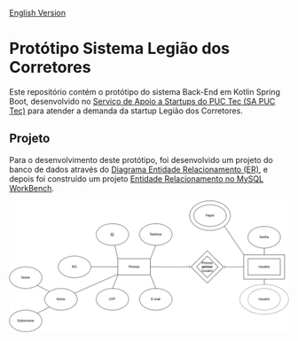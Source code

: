 [English Version](README.EN.md)

# Protótipo Sistema Legião dos Corretores

Este repositório contém o protótipo do sistema Back-End em Kotlin Spring Boot, desenvolvido no [Serviço de Apoio a Startups do PUC Tec (SA PUC Tec)](https://www.pucminas.br/puctec/Paginas/default.aspx) para atender a demanda da startup Legião dos Corretores.

## Projeto

Para o desenvolvimento deste protótipo, foi desenvolvido um projeto do banco de dados através do [Diagrama Entidade Relacionamento (ER)](./docs/Diagrama_Entidade_Relacionamento.png), e depois foi construído um projeto [Entidade Relacionamento no MySQL WorkBench](./docs/MySQL_Model.mwb).

<img alt="Neste diagrama de entidade e relacionamento, existem duas entidades: &#39;Pessoa&#39; e &#39;Usuário&#39;, e um relacionmento: &#39;Pessoa possuí Usuário&#39;. A entidade pessoa possuí os seguintes atributos: ID, Telefone, Email, CPF, RG e Nome. Já a entidade Usuário possuí os seguintes atributos: Papel, Senha e Usuário. O atributo ID tanto de Pessoa como de Usuário é um atributo chave. Já o atributo Nome da entidade pessoa é um atributo composto, formado pelos seguintes atributos filhos: &#39;Nome&#39; e &#39;Sobrenome&#39;. O atributo &#39;Papel&#39; da entidade &#39;Usuário&#39; é um atributo multivalorado. E o atributo &#39;Usuário&#39; da entidade de mesmo nome é um atributo multivalorado e derivado. O relacionamento &#39;Pessoa possuí Usuário&#39; relaciona as entidades &#39;Pessoa&#39; e &#39;Usuário&#39;. Este relacionamento é fraco, e a sua cardinalidade é 1 (&#39;Pessoa&#39;) para 1 (&#39;Usuário&#39;)." src="./docs/Diagrama_Entidade_Relacionamento.png" title="Diagrama Entidade Relacionamento"/>